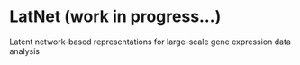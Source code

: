 # LatNet (work in progress…)
Latent network-based representations for large-scale gene expression data analysis


